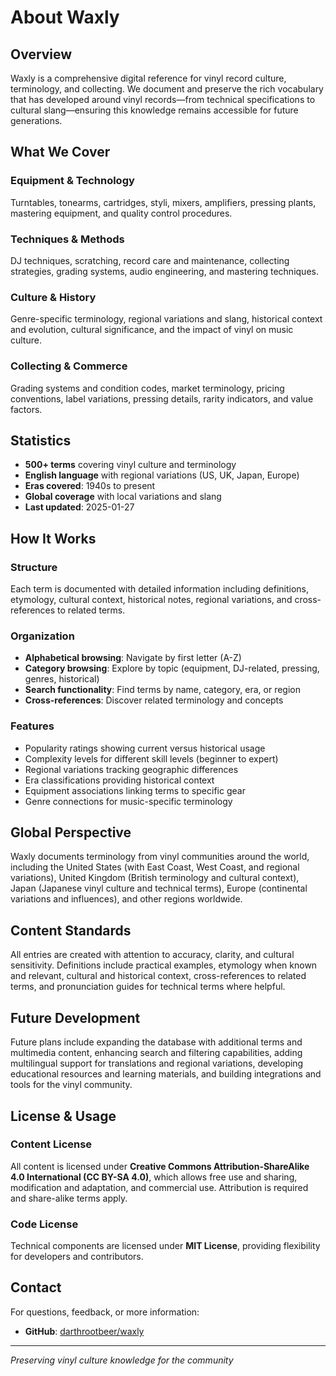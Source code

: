 # About Waxly

## Overview

Waxly is a comprehensive digital reference for vinyl record culture, terminology, and collecting. We document and preserve the rich vocabulary that has developed around vinyl records—from technical specifications to cultural slang—ensuring this knowledge remains accessible for future generations.

## What We Cover

### Equipment & Technology
Turntables, tonearms, cartridges, styli, mixers, amplifiers, pressing plants, mastering equipment, and quality control procedures.

### Techniques & Methods
DJ techniques, scratching, record care and maintenance, collecting strategies, grading systems, audio engineering, and mastering techniques.

### Culture & History
Genre-specific terminology, regional variations and slang, historical context and evolution, cultural significance, and the impact of vinyl on music culture.

### Collecting & Commerce
Grading systems and condition codes, market terminology, pricing conventions, label variations, pressing details, rarity indicators, and value factors.

## Statistics

- **500+ terms** covering vinyl culture and terminology
- **English language** with regional variations (US, UK, Japan, Europe)
- **Eras covered**: 1940s to present
- **Global coverage** with local variations and slang
- **Last updated**: 2025-01-27

## How It Works

### Structure
Each term is documented with detailed information including definitions, etymology, cultural context, historical notes, regional variations, and cross-references to related terms.

### Organization
- **Alphabetical browsing**: Navigate by first letter (A-Z)
- **Category browsing**: Explore by topic (equipment, DJ-related, pressing, genres, historical)
- **Search functionality**: Find terms by name, category, era, or region
- **Cross-references**: Discover related terminology and concepts

### Features
- Popularity ratings showing current versus historical usage
- Complexity levels for different skill levels (beginner to expert)
- Regional variations tracking geographic differences
- Era classifications providing historical context
- Equipment associations linking terms to specific gear
- Genre connections for music-specific terminology

## Global Perspective

Waxly documents terminology from vinyl communities around the world, including the United States (with East Coast, West Coast, and regional variations), United Kingdom (British terminology and cultural context), Japan (Japanese vinyl culture and technical terms), Europe (continental variations and influences), and other regions worldwide.

## Content Standards

All entries are created with attention to accuracy, clarity, and cultural sensitivity. Definitions include practical examples, etymology when known and relevant, cultural and historical context, cross-references to related terms, and pronunciation guides for technical terms where helpful.

## Future Development

Future plans include expanding the database with additional terms and multimedia content, enhancing search and filtering capabilities, adding multilingual support for translations and regional variations, developing educational resources and learning materials, and building integrations and tools for the vinyl community.

## License & Usage

### Content License
All content is licensed under **Creative Commons Attribution-ShareAlike 4.0 International (CC BY-SA 4.0)**, which allows free use and sharing, modification and adaptation, and commercial use. Attribution is required and share-alike terms apply.

### Code License
Technical components are licensed under **MIT License**, providing flexibility for developers and contributors.

## Contact

For questions, feedback, or more information:
- **GitHub**: [darthrootbeer/waxly](https://github.com/darthrootbeer/waxly)

---

*Preserving vinyl culture knowledge for the community*
